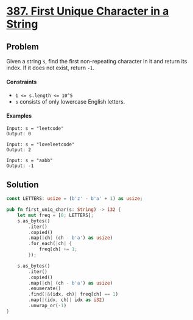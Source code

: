 # [387. First Unique Character in a String](https://leetcode.com/problems/first-unique-character-in-a-string/submissions/)

## Problem

Given a string `s`, find the first non-repeating character in it and return its
index. If it does not exist, return `-1`.

#### Constraints

* `1 <= s.length <= 10^5`
* `s` consists of only lowercase English letters.

#### Examples

```text
Input: s = "leetcode"
Output: 0
```

```text
Input: s = "loveleetcode"
Output: 2
```

```text
Input: s = "aabb"
Output: -1
```

## Solution

```rust
const LETTERS: usize = (b'z' - b'a' + 1) as usize;

pub fn first_uniq_char(s: String) -> i32 {
    let mut freq = [0; LETTERS];
    s.as_bytes()
        .iter()
        .copied()
        .map(|ch| (ch - b'a') as usize)
        .for_each(|ch| {
            freq[ch] += 1;
        });

    s.as_bytes()
        .iter()
        .copied()
        .map(|ch| (ch - b'a') as usize)
        .enumerate()
        .find(|&(idx, ch)| freq[ch] == 1)
        .map(|(idx, ch)| idx as i32)
        .unwrap_or(-1)
}
```